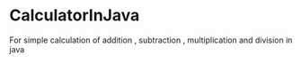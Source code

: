 # CalculatorInJava
For simple calculation of addition , subtraction , multiplication and division in java
